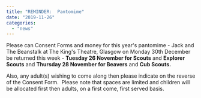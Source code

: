 ```yaml
---
title: "REMINDER:  Pantomime"
date: "2019-11-26"
categories: 
  - "news"
---
```


Please can Consent Forms and money for this year's pantomime - Jack and The Beanstalk at The King's Theatre, Glasgow on Monday 30th December be returned this week - **Tuesday 26 November for Scouts** and **Explorer Scouts** and **Thursday 28 November for Beavers** and **Cub Scouts.** 

Also, any adult(s) wishing to come along then please indicate on the reverse of the Consent Form.  Please note that spaces are limited and children will be allocated first then adults, on a first come, first served basis.

